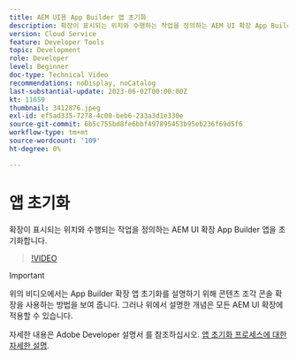 ```yaml
---
title: AEM UI용 App Builder 앱 초기화
description: 확장이 표시되는 위치와 수행하는 작업을 정의하는 AEM UI 확장 App Builder 앱을 초기화하는 방법에 대해 알아봅니다.
version: Cloud Service
feature: Developer Tools
topic: Development
role: Developer
level: Beginner
doc-type: Technical Video
recommendations: noDisplay, noCatalog
last-substantial-update: 2023-06-02T00:00:00Z
kt: 11659
thumbnail: 3412876.jpeg
exl-id: ef5ad335-7278-4c00-beb6-233a3d1e330e
source-git-commit: 6b5c755bd8fe6bbf497895453b95eb236f69d5f6
workflow-type: tm+mt
source-wordcount: '109'
ht-degree: 0%

---
```


# 앱 초기화

확장이 표시되는 위치와 수행되는 작업을 정의하는 AEM UI 확장 App Builder 앱을 초기화합니다.

>[!VIDEO](https://video.tv.adobe.com/v/3412876?quality=12&learn=on)

>[!IMPORTANT]
>
> 위의 비디오에서는 App Builder 확장 앱 초기화를 설명하기 위해 콘텐츠 조각 콘솔 확장을 사용하는 방법을 보여 줍니다. 그러나 위에서 설명한 개념은 모든 AEM UI 확장에 적용할 수 있습니다.

자세한 내용은 Adobe Developer 설명서 를 참조하십시오. [앱 초기화 프로세스에 대한 자세한 설명](https://developer.adobe.com/uix/docs/services/aem-cf-console-admin/code-generation/#launch-code-generation-during-project-initialization).
